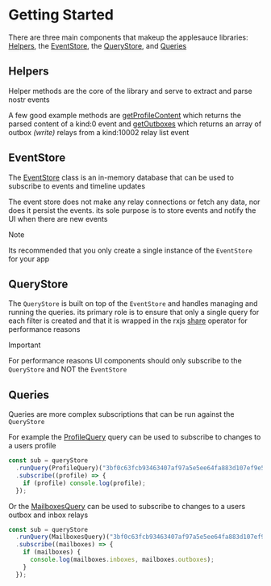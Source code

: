 # Getting Started

There are three main components that makeup the applesauce libraries: [Helpers](../core/helpers.md), the [EventStore](../core/event-store.md), the [QueryStore](../core/query-store.md), and [Queries](../core/queries.md)

## Helpers

Helper methods are the core of the library and serve to extract and parse nostr events

A few good example methods are [getProfileContent](https://hzrd149.github.io/applesauce/typedoc/functions/applesauce_core.Helpers.getProfileContent.html) which returns the parsed content of a kind:0 event and [getOutboxes](https://hzrd149.github.io/applesauce/typedoc/functions/applesauce_core.Helpers.getOutboxes.html) which returns an array of outbox _(write)_ relays from a kind:10002 relay list event

## EventStore

The [EventStore](https://hzrd149.github.io/applesauce/typedoc/classes/applesauce_core.EventStore.html) class is an in-memory database that can be used to subscribe to events and timeline updates

The event store does not make any relay connections or fetch any data, nor does it persist the events. its sole purpose is to store events and notify the UI when there are new events

> [!NOTE]
> Its recommended that you only create a single instance of the `EventStore` for your app

## QueryStore

The `QueryStore` is built on top of the `EventStore` and handles managing and running the queries. its primary role is to ensure that only a single query for each filter is created and that it is wrapped in the rxjs [share](https://rxjs.dev/api/index/function/share) operator for performance reasons

> [!IMPORTANT]
> For performance reasons UI components should only subscribe to the `QueryStore` and NOT the `EventStore`

## Queries

Queries are more complex subscriptions that can be run against the `QueryStore`

For example the [ProfileQuery](https://hzrd149.github.io/applesauce/typedoc/functions/applesauce_core.Queries.ProfileQuery.html) query can be used to subscribe to changes to a users profile

```ts
const sub = queryStore
  .runQuery(ProfileQuery)("3bf0c63fcb93463407af97a5e5ee64fa883d107ef9e558472c4eb9aaaefa459d")
  .subscribe((profile) => {
    if (profile) console.log(profile);
  });
```

Or the [MailboxesQuery](https://hzrd149.github.io/applesauce/typedoc/functions/applesauce_core.Queries.MailboxesQuery.html) can be used to subscribe to changes to a users outbox and inbox relays

```ts
const sub = queryStore
  .runQuery(MailboxesQuery)("3bf0c63fcb93463407af97a5e5ee64fa883d107ef9e558472c4eb9aaaefa459d")
  .subscribe((mailboxes) => {
    if (mailboxes) {
      console.log(mailboxes.inboxes, mailboxes.outboxes);
    }
  });
```
